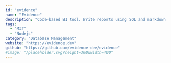 ```yaml
---
id: "evidence"
name: "Evidence"
description: "Code-based BI tool. Write reports using SQL and markdown and they render as a website."
tags:
  - "MIT"
  - "Nodejs"
category: "Database Management"
website: "https://evidence.dev"
github: "https://github.com/evidence-dev/evidence"
#image: "/placeholder.svg?height=300&width=400"
---
```


